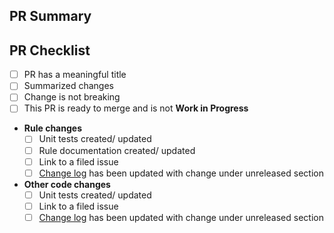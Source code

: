## PR Summary

<!-- summarize your PR between here and the checklist -->

## PR Checklist

- [ ] PR has a meaningful title
- [ ] Summarized changes
- [ ] Change is not breaking
- [ ] This PR is ready to merge and is not **Work in Progress**
- **Rule changes**
  - [ ] Unit tests created/ updated
  - [ ] Rule documentation created/ updated
  - [ ] Link to a filed issue
  - [ ] [Change log](https://github.com/BernieWhite/PSRule.Rules.Azure/blob/master/CHANGELOG.md) has been updated with change under unreleased section
- **Other code changes**
  - [ ] Unit tests created/ updated
  - [ ] Link to a filed issue
  - [ ] [Change log](https://github.com/BernieWhite/PSRule.Rules.Azure/blob/master/CHANGELOG.md) has been updated with change under unreleased section
